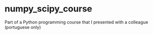 # numpy_scipy_course
Part of a Python programming course that I presented with a colleague (portuguese only)
